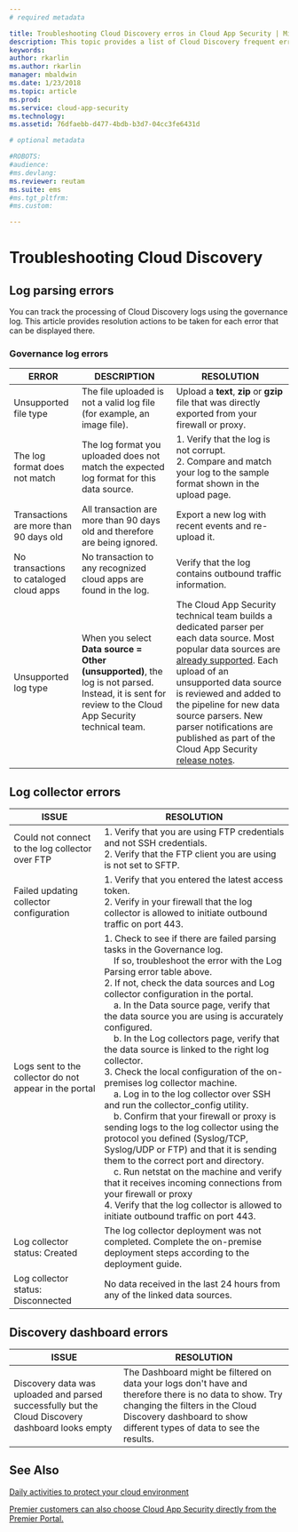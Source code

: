 ```yaml
---
# required metadata

title: Troubleshooting Cloud Discovery erros in Cloud App Security | Microsoft Docs
description: This topic provides a list of Cloud Discovery frequent errors and resolution recommendations for each.
keywords:
author: rkarlin
ms.author: rkarlin
manager: mbaldwin
ms.date: 1/23/2018
ms.topic: article
ms.prod:
ms.service: cloud-app-security
ms.technology:
ms.assetid: 76dfaebb-d477-4bdb-b3d7-04cc3fe6431d

# optional metadata

#ROBOTS:
#audience:
#ms.devlang:
ms.reviewer: reutam
ms.suite: ems
#ms.tgt_pltfrm:
#ms.custom:

---
```


# Troubleshooting Cloud Discovery
## Log parsing errors

You can track the processing of Cloud Discovery logs using the governance log. This article provides resolution actions to be taken for each error that can be displayed there.

### Governance log errors

|ERROR|DESCRIPTION|RESOLUTION|
|----|----|----|
|Unsupported file type|The file uploaded is not a valid log file (for example, an image file).|Upload a **text**, **zip** or **gzip** file that was directly exported from your firewall or proxy.|
|The log format does not match|The log format you uploaded does not match the expected log format for this data source.|1. Verify that the log is not corrupt. <br /> 2. Compare and match your log to the sample format shown in the upload page.|
|Transactions are more than 90 days old|All transaction are more than 90 days old and therefore are being ignored.|Export a new log with recent events and re-upload it.|
|No transactions to cataloged cloud apps|No transaction to any recognized cloud apps are found in the log.|Verify that the log contains outbound traffic information.|
|Unsupported log type|When you select **Data source = Other (unsupported)**, the log is not parsed. Instead, it is sent for review to the Cloud App Security technical team.|The Cloud App Security technical team builds a dedicated parser per each data source. Most popular data sources are [already supported](set-up-cloud-discovery.md). Each upload of an unsupported data source is reviewed and added to the pipeline for new data source parsers. New parser notifications are published as part of the Cloud App Security [release notes](release-notes.md).|

## Log collector errors

|                         ISSUE                          |                                                                                                                                                                                                                                                                                                                                                                                                                                                                                                                                                                                                     RESOLUTION                                                                                                                                                                                                                                                                                                                                                                                                                                                                                                                                                                                                     |
|--------------------------------------------------------|--------------------------------------------------------------------------------------------------------------------------------------------------------------------------------------------------------------------------------------------------------------------------------------------------------------------------------------------------------------------------------------------------------------------------------------------------------------------------------------------------------------------------------------------------------------------------------------------------------------------------------------------------------------------------------------------------------------------------------------------------------------------------------------------------------------------------------------------------------------------------------------------------------------------------------------------------------------------------------------------------------------------------------------------------------------------------------------------------------------------------------------------------------------------------------------------------------------------|
|    Could not connect to the log collector over FTP     |                                                                                                                                                                                                                                                                                                                                                                                                                                                                                                                                    1. Verify that you are using FTP credentials and not SSH credentials. <br />2. Verify that the FTP client you are using is not set to SFTP.                                                                                                                                                                                                                                                                                                                                                                                                                                                                                                                                     |
|        Failed updating collector configuration         |                                                                                                                                                                                                                                                                                                                                                                                                                                                                                                                          1. Verify that you entered the latest access token. <br />2. Verify in your firewall that the log collector is allowed to initiate outbound traffic on port 443.                                                                                                                                                                                                                                                                                                                                                                                                                                                                                                                          |
| Logs sent to the collector do not appear in the portal | 1.  Check to see if there are failed parsing tasks in the Governance log.  <br />  &nbsp;&nbsp;&nbsp;&nbsp;If so, troubleshoot the error with the Log Parsing error table above.<br /> 2. If not, check the data sources and Log collector configuration in the portal. <br /> &nbsp;&nbsp;&nbsp;&nbsp;a. In the Data source page, verify that the data source you are using is accurately configured. <br />&nbsp;&nbsp;&nbsp;&nbsp;b. In the Log collectors page, verify that the data source is linked to the right log collector. <br /> 3. Check the local configuration of the on-premises log collector machine.  <br />&nbsp;&nbsp;&nbsp;&nbsp;a. Log in to the log collector over SSH and run the collector_config utility.<br/>&nbsp;&nbsp;&nbsp;&nbsp;b. Confirm that your firewall or proxy is sending logs to the log collector using the protocol you defined (Syslog/TCP, Syslog/UDP or FTP) and that it is sending them to the correct port and directory.<br /> &nbsp;&nbsp;&nbsp;&nbsp;c. Run netstat on the machine and verify that it receives incoming connections from your firewall or proxy <br /> 4.   Verify that the log collector is allowed to initiate outbound traffic on port 443. |
|             Log collector status: Created              |                                                                                                                                                                                                                                                                                                                                                                                                                                                                                                                                            The log collector deployment was not completed. Complete the on-premise deployment steps according to the deployment guide.                                                                                                                                                                                                                                                                                                                                                                                                                                                                                                                                             |
|           Log collector status: Disconnected           |                                                                                                                                                                                                                                                                                                                                                                                                                                                                                                                                                                     No data received in the last 24 hours from any of the linked data sources.                                                                                                                                                                                                                                                                                                                                                                                                                                                                                                                                                                     |

## Discovery dashboard errors

|ISSUE|RESOLUTION|
|----|----|
|Discovery data was uploaded and parsed successfully but the Cloud Discovery dashboard looks empty|The Dashboard might be filtered on data your logs don't have and therefore there is no data to show. Try changing the filters in the Cloud Discovery dashboard to show different types of data to see the results.|

## See Also  
[Daily activities to protect your cloud environment](daily-activities-to-protect-your-cloud-environment.md)   

[Premier customers can also choose Cloud App Security directly from the Premier Portal.](https://premier.microsoft.com/)  

